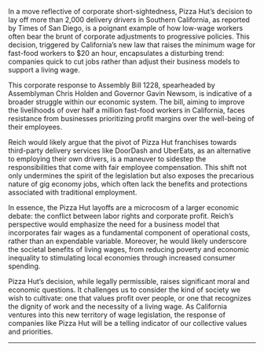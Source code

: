 In a move reflective of corporate short-sightedness, Pizza Hut’s decision to lay off more than 2,000 delivery drivers in Southern California, as reported by Times of San Diego, is a poignant example of how low-wage workers often bear the brunt of corporate adjustments to progressive policies. This decision, triggered by California’s new law that raises the minimum wage for fast-food workers to $20 an hour, encapsulates a disturbing trend: companies quick to cut jobs rather than adjust their business models to support a living wage.

This corporate response to Assembly Bill 1228, spearheaded by Assemblyman Chris Holden and Governor Gavin Newsom, is indicative of a broader struggle within our economic system. The bill, aiming to improve the livelihoods of over half a million fast-food workers in California, faces resistance from businesses prioritizing profit margins over the well-being of their employees.

Reich would likely argue that the pivot of Pizza Hut franchises towards third-party delivery services like DoorDash and UberEats, as an alternative to employing their own drivers, is a maneuver to sidestep the responsibilities that come with fair employee compensation. This shift not only undermines the spirit of the legislation but also exposes the precarious nature of gig economy jobs, which often lack the benefits and protections associated with traditional employment.

In essence, the Pizza Hut layoffs are a microcosm of a larger economic debate: the conflict between labor rights and corporate profit. Reich’s perspective would emphasize the need for a business model that incorporates fair wages as a fundamental component of operational costs, rather than an expendable variable. Moreover, he would likely underscore the societal benefits of living wages, from reducing poverty and economic inequality to stimulating local economies through increased consumer spending.

Pizza Hut’s decision, while legally permissible, raises significant moral and economic questions. It challenges us to consider the kind of society we wish to cultivate: one that values profit over people, or one that recognizes the dignity of work and the necessity of a living wage. As California ventures into this new territory of wage legislation, the response of companies like Pizza Hut will be a telling indicator of our collective values and priorities.

- - - - - -
